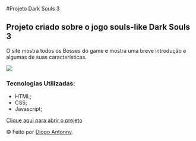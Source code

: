 #Projeto Dark Souls 3
<h2>Projeto criado sobre o jogo souls-like Dark Souls 3</h2>
<p>O site mostra todos os Bosses do game e mostra uma breve introdução e algumas de suas características.</p>
<img src="https://github.com/DiogoJP202/Projeto_Dark_Souls_3/assets/102389309/aefe2752-eb76-4b60-95c4-eb8f664f598d">
<h3>Tecnologias Utilizadas: </h3>
<ul>
  <li> HTML;
  <li> CSS;
  <li> Javascript;
</ul>
<a href="https://projeto-dark-souls-3.vercel.app/">Clique aqui para abrir o projeto</a>
<p>&copy; Feito por <a href="https://diogojp202.github.io/Portifolio/" target="_blank">Diogo Antonny</a>.</p>
